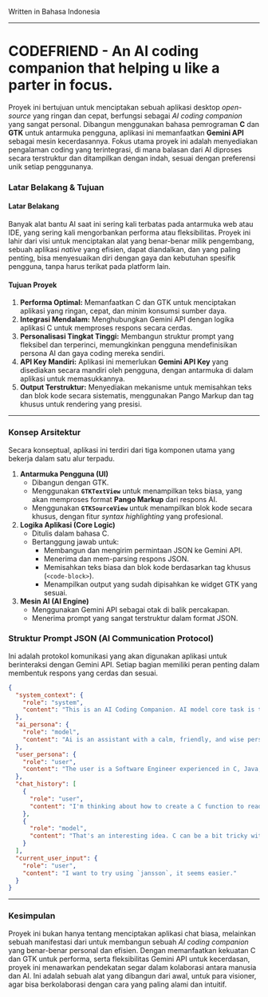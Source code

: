 Written in Bahasa Indonesia

---

# **CODEFRIEND - An AI coding companion that helping u like a parter in focus.**

Proyek ini bertujuan untuk menciptakan sebuah aplikasi desktop *open-source* yang ringan dan cepat, berfungsi sebagai *AI coding companion* yang sangat personal. Dibangun menggunakan bahasa pemrograman **C** dan **GTK** untuk antarmuka pengguna, aplikasi ini memanfaatkan **Gemini API** sebagai mesin kecerdasannya. Fokus utama proyek ini adalah menyediakan pengalaman coding yang terintegrasi, di mana balasan dari AI diproses secara terstruktur dan ditampilkan dengan indah, sesuai dengan preferensi unik setiap penggunanya.

### **Latar Belakang & Tujuan**

#### **Latar Belakang**

Banyak alat bantu AI saat ini sering kali terbatas pada antarmuka web atau IDE, yang sering kali mengorbankan performa atau fleksibilitas. Proyek ini lahir dari visi untuk menciptakan alat yang benar-benar milik pengembang, sebuah aplikasi *native* yang efisien, dapat diandalkan, dan yang paling penting, bisa menyesuaikan diri dengan gaya dan kebutuhan spesifik pengguna, tanpa harus terikat pada platform lain.

#### **Tujuan Proyek**

1.  **Performa Optimal:** Memanfaatkan C dan GTK untuk menciptakan aplikasi yang ringan, cepat, dan minim konsumsi sumber daya.
2.  **Integrasi Mendalam:** Menghubungkan Gemini API dengan logika aplikasi C untuk memproses respons secara cerdas.
3.  **Personalisasi Tingkat Tinggi:** Membangun struktur prompt yang fleksibel dan terperinci, memungkinkan pengguna mendefinisikan persona AI dan gaya coding mereka sendiri.
4.  **API Key Mandiri:** Aplikasi ini memerlukan **Gemini API Key** yang disediakan secara mandiri oleh pengguna, dengan antarmuka di dalam aplikasi untuk memasukkannya.
5.  **Output Terstruktur:** Menyediakan mekanisme untuk memisahkan teks dan blok kode secara sistematis, menggunakan Pango Markup dan tag khusus untuk rendering yang presisi.

-----

### **Konsep Arsitektur**

Secara konseptual, aplikasi ini terdiri dari tiga komponen utama yang bekerja dalam satu alur terpadu.

1.  **Antarmuka Pengguna (UI)**
      * Dibangun dengan GTK.
      * Menggunakan **`GTKTextView`** untuk menampilkan teks biasa, yang akan memproses format **Pango Markup** dari respons AI.
      * Menggunakan **`GTKSourceView`** untuk menampilkan blok kode secara khusus, dengan fitur *syntax highlighting* yang profesional.
2.  **Logika Aplikasi (Core Logic)**
      * Ditulis dalam bahasa C.
      * Bertanggung jawab untuk:
          * Membangun dan mengirim permintaan JSON ke Gemini API.
          * Menerima dan mem-parsing respons JSON.
          * Memisahkan teks biasa dan blok kode berdasarkan tag khusus (`<code-block>`).
          * Menampilkan output yang sudah dipisahkan ke widget GTK yang sesuai.
3.  **Mesin AI (AI Engine)**
      * Menggunakan Gemini API sebagai otak di balik percakapan.
      * Menerima prompt yang sangat terstruktur dalam format JSON.

### **Struktur Prompt JSON (AI Communication Protocol)**

Ini adalah protokol komunikasi yang akan digunakan aplikasi untuk berinteraksi dengan Gemini API. Setiap bagian memiliki peran penting dalam membentuk respons yang cerdas dan sesuai.

````json
{
  "system_context": {
    "role": "system",
    "content": "This is an AI Coding Companion. AI model core task is to assist the user by providing structured responses. All normal text must be formatted using Pango Markup. All code blocks must be enclosed within the custom tags <code-block>...</code-block>. It is strictly forbidden to use triple backtick markdown (```)."
  },
  "ai_persona": {
    "role": "model",
    "content": "Ai is an assistant with a calm, friendly, and wise personality, acting as a thoughtful companion."
  },
  "user_persona": {
    "role": "user",
    "content": "The user is a Software Engineer experienced in C, Java, Go, PHP, JS, and Python. The user likes writing clean and tidy code. For web styling, the user prefers using Tailwind with a soft, 'milky' color scheme. The user also tends to think conceptually and is a visionary."
  },
  "chat_history": [
    {
      "role": "user",
      "content": "I'm thinking about how to create a C function to read a JSON file."
    },
    {
      "role": "model",
      "content": "That's an interesting idea. C can be a bit tricky with JSON parsing, but there are some great libraries to help. We could use libraries like <span weight=\"bold\">json-c</span> or <span weight=\"bold\">jansson</span>. For example, using a library is often simpler than parsing it from scratch.\n\n<code-block>\n// Here's a basic idea for loading a JSON file with a library.\n#include <stdio.h>\n#include <stdlib.h>\n#include <json-c/json.h>\n\nint main() {\n    printf(\"Example JSON parsing\\n\");\n    // ... code to load file ...\n    return 0;\n}\n</code-block>\n\nMaybe you'd like to explore one of those first?"
    }
  ],
  "current_user_input": {
    "role": "user",
    "content": "I want to try using `jansson`, it seems easier."
  }
}
````

-----

### **Kesimpulan**

Proyek ini bukan hanya tentang menciptakan aplikasi chat biasa, melainkan sebuah manifestasi dari untuk membangun sebuah *AI coding companion* yang benar-benar personal dan efisien. Dengan memanfaatkan kekuatan C dan GTK untuk performa, serta fleksibilitas Gemini API untuk kecerdasan, proyek ini menawarkan pendekatan segar dalam kolaborasi antara manusia dan AI. Ini adalah sebuah alat yang dibangun dari awal, untuk para visioner, agar bisa berkolaborasi dengan cara yang paling alami dan intuitif.
